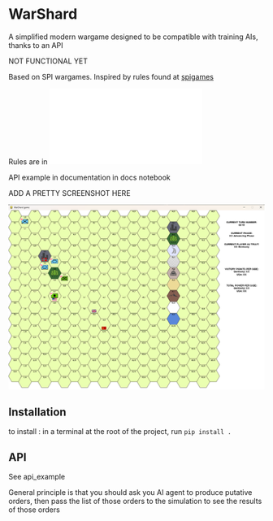 # WarShard
A simplified modern wargame designed to be compatible with training AIs, thanks to an API

NOT FUNCTIONAL YET


Based on SPI wargames.
Inspired by rules found at [spigames](https://www.spigames.net/rules_downloads.htm)


Rules are in ![rules](./doc/rules.md)

API example in documentation in docs notebook

ADD A PRETTY SCREENSHOT HERE

![alt text](./screenshot.png)


## Installation

to install : in a terminal at the root of the project, run `pip install .`




## API

See api_example

General principle is that you should ask you AI agent to produce putative orders, then pass the list of those orders to the simulation
to see the results of those orders